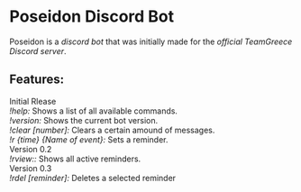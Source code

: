# Poseidon Discord Bot
Poseidon is a _discord bot_ that was initially made for the _official TeamGreece Discord server_.

## Features:
Initial Rlease  
_!help:_ Shows a list of all available commands.  
_!version:_ Shows the current bot version.  
_!clear [number]:_ Clears a certain amound of messages.  
_!r {time} {Name of event}:_ Sets a reminder.  
Version 0.2  
_!rview::_ Shows all active reminders.  
Version 0.3  
_!rdel [reminder]:_ Deletes a selected reminder  
